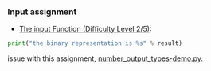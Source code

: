 ### Input assignment
- [The input Function (Difficulty Level 2/5)](http://lifemichael.com/moodle/mod/assign/view.php?id=5155):
```python
print("the binary representation is %s" % result)
```
issue with this assignment, [number_output_types-demo.py](/archive/types/number_output_types-demo.py).
